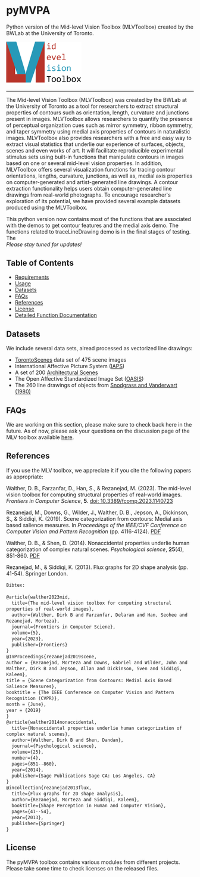 # pyMVPA
Python version of the Mid-level Vision Toolbox (MLVToolbox) created by the BWLab at the University of Toronto.


<img src='images/Logo_Banner.png' width=40%> 
<hr>

The Mid-level Vision Toolbox (MLVToolbox) was created by the BWLab at the University of Toronto as a tool for researchers to extract structural properties of contours such as orientation, length, curvature and junctions present in images. MLVToolbox allows researchers to quantify the presence of perceptual organization cues such as mirror symmetry, ribbon symmetry, and taper symmetry using medial axis properties of contours in naturalistic images. MLVToolbox also provides researchers with a free and easy way to extract visual statistics that underlie our experience of surfaces, objects, scenes and even works of art. It will facilitate reproducible experimental stimulus sets using built-in functions that manipulate contours in images based on one or several mid-level vision properties. In addition, MLVToolbox offers several visualization functions for tracing contour orientations, lengths, curvature, junctions, as well as, medial axis properties on computer-generated and artist-generated line drawings. A contour extraction functionality helps users obtain computer-generated line drawings from real-world photographs. To encourage researcher's exploration of its potential, we have provided several example datasets produced using the MLVToolbox.

This python version now contains most of the functions that are associated with the demos to get contour features and the medial axis demo. The functions related to traceLineDrawing demo is in the final stages of testing. The <br> 
*_Please stay tuned for updates!_* 

## Table of Contents
- [Requirements](#Requirements)
- [Usage](#Usage)
- [Datasets](#Datasets)
- [FAQs](#FAQs)
- [References](#References)
- [License](#License)
- [Detailed Function Documentation](https://htmlpreview.github.io/?https://github.com/bwlabToronto/pyMVPA/blob/main/docs/html/index.html)

## Datasets

We include several data sets, alread processed as vectorized line drawings:

* [TorontoScenes](dataSets/TorontoScenes/TorontoScenes_Readme.md) data set of 475 scene images
* International Affective Picture System ([IAPS](dataSets/IAPS/IAPS_Readme.md))
* A set of 200 [Architectural Scenes](dataSets/ArchitecturalScenes/ArchitecturalScenes_Readme.md)
* The Open Affective Standardized Image Set ([OASIS](dataSets/OASIS/OASIS_Readme.md))
* The 260 line drawings of objects from [Snodgrass and Vanderwart (1980)](dataSets/Snodgrass_Vanderwart/Snodgrass_Vanderwart_Readme.md)

## FAQs

We are working on this section, please make sure to check back here in the future. As of now, please ask your questions on the discussion page of the MLV toolbox available [here](https://github.com/bwlabToronto/MLV_toolbox/discussions). 

## References

If you use the MLV toolbox, we appreciate it if you cite the following papers as appropriate:

Walther, D. B., Farzanfar, D., Han, S., & Rezanejad, M. (2023). The mid-level vision toolbox for computing structural properties of real-world images. *Frontiers in Computer Science*, **5**. [doi: 10.3389/fcomp.2023.1140723](https://doi.org/10.3389/fcomp.2023.1140723)

Rezanejad, M., Downs, G., Wilder, J., Walther, D. B., Jepson, A., Dickinson, S., & Siddiqi, K. (2019). Scene categorization from contours: Medial axis based salience measures. In *Proceedings of the IEEE/CVF Conference on Computer Vision and Pattern Recognition* (pp. 4116-4124). [PDF](https://drive.google.com/file/d/1uEVoTjrYzdF-N0ZeR4_B8Le6N4jRtjyf/view?usp=drive_link)

Walther, D. B., & Shen, D. (2014). Nonaccidental properties underlie human categorization of complex natural scenes. *Psychological science*, **25**(4), 851-860. [PDF](https://drive.google.com/file/d/1tVlsjLdlL1mwCbFJhiZ6afGHNXO6-lf-/view?usp=drive_link)

Rezanejad, M., & Siddiqi, K. (2013). Flux graphs for 2D shape analysis (pp. 41-54). Springer London.


```
Bibtex:

@article{walther2023mid,
  title={The mid-level vision toolbox for computing structural properties of real-world images},
  author={Walther, Dirk B and Farzanfar, Delaram and Han, Seohee and Rezanejad, Morteza},
  journal={Frontiers in Computer Sciene},
  volume={5},
  year={2023},
  publisher={Frontiers}
}
@InProceedings{rezanejad2019scene,
author = {Rezanejad, Morteza and Downs, Gabriel and Wilder, John and Walther, Dirk B and Jepson, Allan and Dickinson, Sven and Siddiqi, Kaleem},
title = {Scene Categorization from Contours: Medial Axis Based Salience Measures},
booktitle = {The IEEE Conference on Computer Vision and Pattern Recognition (CVPR)},
month = {June},
year = {2019}
}
@article{walther2014nonaccidental,
  title={Nonaccidental properties underlie human categorization of complex natural scenes},
  author={Walther, Dirk B and Shen, Dandan},
  journal={Psychological science},
  volume={25},
  number={4},
  pages={851--860},
  year={2014},
  publisher={Sage Publications Sage CA: Los Angeles, CA}
}
@incollection{rezanejad2013flux,
  title={Flux graphs for 2D shape analysis},
  author={Rezanejad, Morteza and Siddiqi, Kaleem},
  booktitle={Shape Perception in Human and Computer Vision},
  pages={41--54},
  year={2013},
  publisher={Springer}
}

```

## License

The pyMVPA toolbox contains various modules from different projects. Please take some time to check licenses on the released files. 



